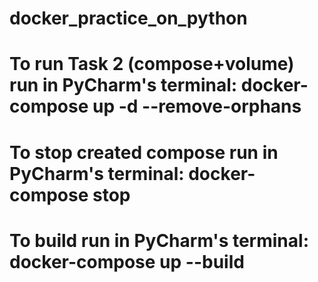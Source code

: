 # docker_practice_on_python
# To run Task 2 (compose+volume) run in PyCharm's terminal: docker-compose up -d  --remove-orphans
# To stop created compose run in PyCharm's terminal: docker-compose stop 
# To build run in PyCharm's terminal: docker-compose up --build